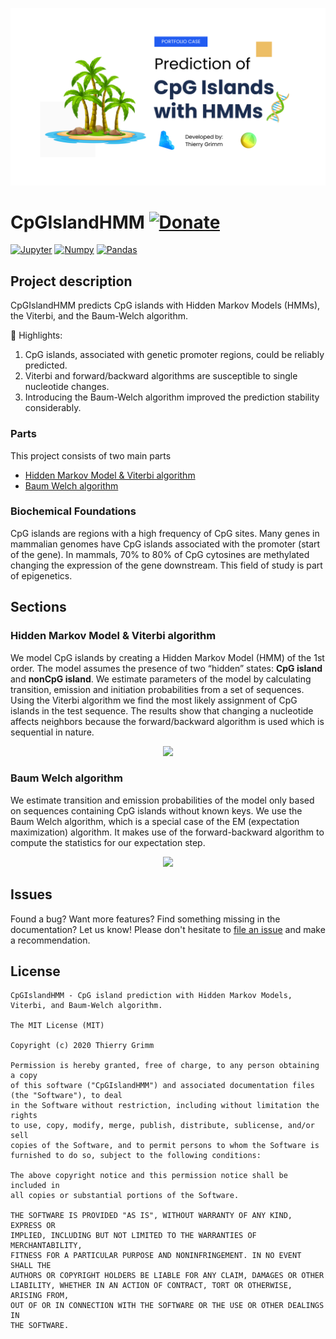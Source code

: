 ![Example](Images/CpG_Islands.png "Example")

# CpGIslandHMM [![Donate](https://img.shields.io/badge/Donate-PayPal-green.svg)](https://www.paypal.com/cgi-bin/webscr?cmd=_s-xclick&hosted_button_id=EFQXNQ7UYXYKW&source=url)

<div align='left'>

[![](https://img.shields.io/badge/Jupyter-F37626.svg?style=for-the-badge&logo=Jupyter&logoColor=white 'Jupyter')](http://jupyter.org)
[![](https://img.shields.io/badge/NumPy-013243.svg?style=for-the-badge&logo=NumPy&logoColor=white 'Numpy')](https://numpy.org)
[![](https://img.shields.io/badge/pandas-150458.svg?style=for-the-badge&logo=pandas&logoColor=white 'Pandas')](https://pandas.pydata.org)
</div>

## Project description

CpGIslandHMM predicts CpG islands with Hidden Markov Models (HMMs), the Viterbi, and the Baum-Welch algorithm.

:star2: Highlights:
1. CpG islands, associated with genetic promoter regions, could be reliably predicted.
2. Viterbi and forward/backward algorithms are susceptible to single nucleotide changes.
3. Introducing the Baum-Welch algorithm improved the prediction stability considerably.


### Parts

This project consists of two main parts

* [Hidden Markov Model & Viterbi algorithm](https://github.com/thierrygrimm/cpg-island-hmm/blob/master/Jupyter%20Notebooks/CpG%20islands%20Hidden%20Markov%20Model.ipynb)
* [Baum Welch algorithm](https://github.com/thierrygrimm/cpg-island-hmm/blob/master/Jupyter%20Notebooks/Baum-Welch%20algorithm.ipynb)

### Biochemical Foundations

CpG islands are regions with a high frequency of CpG sites. Many genes in mammalian genomes have CpG islands associated
with the promoter (start of the gene). In mammals, 70% to 80% of CpG cytosines are methylated changing the expression of
the gene downstream. This field of study is part of epigenetics.

## Sections

### Hidden Markov Model & Viterbi algorithm

We model CpG islands by creating a Hidden Markov Model (HMM) of the 1st order. The model assumes the presence of two
“hidden” states: **CpG island** and **nonCpG island**. We estimate parameters of the model by calculating transition,
emission and initiation probabilities from a set of sequences. Using the Viterbi algorithm we find the most likely
assignment of CpG islands in the test sequence. The results show that changing a nucleotide affects neighbors because
the forward/backward algorithm is used which is sequential in nature.

<p align="center">
  <img src="Images/Viterbi.png">
</p>

### Baum Welch algorithm

We estimate transition and emission probabilities of the model only based on sequences containing CpG islands without
known keys. We use the Baum Welch algorithm, which is a special case of the EM (expectation maximization) algorithm. It
makes use of the forward-backward algorithm to compute the statistics for our expectation step.

<p align="center">
  <img src="Images/BaumWelch.png">
</p>

## Issues

Found a bug? Want more features? Find something missing in the documentation? Let us know! Please don't hesitate
to [file an issue](https://github.com/thierrygrimm/cpg-island-hmm/issues/new) and make a recommendation.

## License

```
CpGIslandHMM - CpG island prediction with Hidden Markov Models, Viterbi, and Baum-Welch algorithm.

The MIT License (MIT)

Copyright (c) 2020 Thierry Grimm

Permission is hereby granted, free of charge, to any person obtaining a copy
of this software ("CpGIslandHMM") and associated documentation files (the "Software"), to deal
in the Software without restriction, including without limitation the rights
to use, copy, modify, merge, publish, distribute, sublicense, and/or sell
copies of the Software, and to permit persons to whom the Software is
furnished to do so, subject to the following conditions:

The above copyright notice and this permission notice shall be included in
all copies or substantial portions of the Software.

THE SOFTWARE IS PROVIDED "AS IS", WITHOUT WARRANTY OF ANY KIND, EXPRESS OR
IMPLIED, INCLUDING BUT NOT LIMITED TO THE WARRANTIES OF MERCHANTABILITY,
FITNESS FOR A PARTICULAR PURPOSE AND NONINFRINGEMENT. IN NO EVENT SHALL THE
AUTHORS OR COPYRIGHT HOLDERS BE LIABLE FOR ANY CLAIM, DAMAGES OR OTHER
LIABILITY, WHETHER IN AN ACTION OF CONTRACT, TORT OR OTHERWISE, ARISING FROM,
OUT OF OR IN CONNECTION WITH THE SOFTWARE OR THE USE OR OTHER DEALINGS IN
THE SOFTWARE.
```
